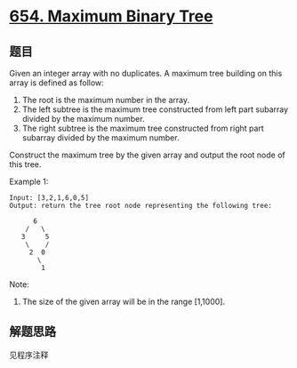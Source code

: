 # [654. Maximum Binary Tree](https://leetcode.com/problems/maximum-binary-tree/)

## 题目

Given an integer array with no duplicates. A maximum tree building on this array is defined as follow:

1. The root is the maximum number in the array.
1. The left subtree is the maximum tree constructed from left part subarray divided by the maximum number.
1. The right subtree is the maximum tree constructed from right part subarray divided by the maximum number.

Construct the maximum tree by the given array and output the root node of this tree.

Example 1:

```text
Input: [3,2,1,6,0,5]
Output: return the tree root node representing the following tree:

      6
    /   \
   3     5
    \    / 
     2  0   
       \
        1
```

Note:

1. The size of the given array will be in the range [1,1000].

## 解题思路

见程序注释
